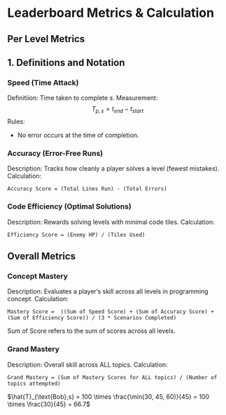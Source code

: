 # Leaderboard Metrics & Calculation
## Per Level Metrics
## 1. Definitions and Notation
### Speed (Time Attack)
Definitiion: Time taken to complete $s$.
Measurement:
$$T_{p,s} = t_{end} - t_{start}$$
Rules:
- No error occurs at the time of completion.

### Accuracy (Error-Free Runs)
Description: Tracks how cleanly a player solves a level (fewest mistakes).
Calculation:
```
Accuracy Score = (Total Lines Run) - (Total Errors)
```

### Code Efficiency (Optimal Solutions)
Description: Rewards solving levels with minimal code tiles.
Calculation:
```
Efficiency Score = (Enemy HP) / (Tiles Used)
```

## Overall Metrics
### Concept Mastery
Description: Evaluates a player’s skill across all levels in programming concept.
Calculation:
```
Mastery Score =  ((Sum of Speed Score) + (Sum of Accuracy Score) + (Sum of Efficiency Score)) / (3 * Scenarios Completed)
```

Sum of Score refers to the sum of scores across all levels.

### Grand Mastery
Description: Overall skill across ALL topics.
Calculation:
```
Grand Mastery = (Sum of Mastery Scores for ALL topics) / (Number of topics attempted)
```

$\hat{T}_{\text{Bob},s} = 100 \times \frac{\min(30, 45, 60)}{45} = 100 \times \frac{30}{45} = 66.7$